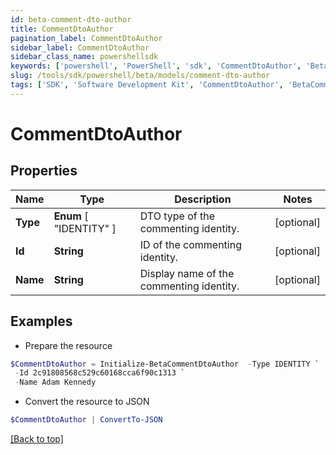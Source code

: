 ```yaml
---
id: beta-comment-dto-author
title: CommentDtoAuthor
pagination_label: CommentDtoAuthor
sidebar_label: CommentDtoAuthor
sidebar_class_name: powershellsdk
keywords: ['powershell', 'PowerShell', 'sdk', 'CommentDtoAuthor', 'BetaCommentDtoAuthor'] 
slug: /tools/sdk/powershell/beta/models/comment-dto-author
tags: ['SDK', 'Software Development Kit', 'CommentDtoAuthor', 'BetaCommentDtoAuthor']
---
```



# CommentDtoAuthor

## Properties

Name | Type | Description | Notes
------------ | ------------- | ------------- | -------------
**Type** |  **Enum** [  "IDENTITY" ] | DTO type of the commenting identity. | [optional] 
**Id** | **String** | ID of the commenting identity. | [optional] 
**Name** | **String** | Display name of the commenting identity. | [optional] 

## Examples

- Prepare the resource
```powershell
$CommentDtoAuthor = Initialize-BetaCommentDtoAuthor  -Type IDENTITY `
 -Id 2c91808568c529c60168cca6f90c1313 `
 -Name Adam Kennedy
```

- Convert the resource to JSON
```powershell
$CommentDtoAuthor | ConvertTo-JSON
```


[[Back to top]](#) 

